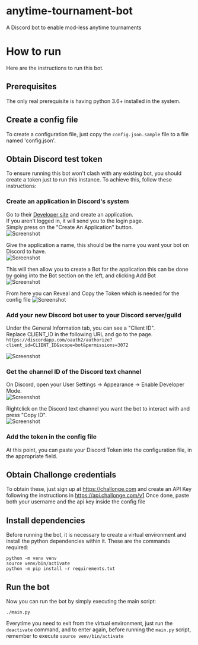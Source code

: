 # anytime-tournament-bot

A Discord bot to enable mod-less anytime tournaments

# How to run
Here are the instructions to run this bot.

## Prerequisites
The only real prerequisite is having python 3.6+ installed in the system.

## Create a config file
To create a configuration file, just copy the `config.json.sample` file to a file
named 'config.json'.

## Obtain Discord test token
To ensure running this bot won't clash with any existing bot, you should create
a token just to run this instance. To achieve this, follow these instructions:

### Create an application in Discord's system
Go to their [Developer site](https://discordapp.com/developers/applications/me) and create an application.  
If you aren't logged in, it will send you to the login page.  
Simply press on the "Create An Application" button.  
![Screenshot](http://i.imgur.com/WdHM5pV.png)

Give the application a name, this should be the name you want your bot on Discord to have.  
![Screenshot](https://i.imgur.com/n8USolW.png)

This will then allow you to create a Bot for the application this can be done by going into the Bot section on the left, and clicking Add Bot   
![Screenshot](https://i.imgur.com/oXxPlmp.png)

From here you can Reveal and Copy the Token which is needed for the config file
![Screenshot](https://i.imgur.com/dHUrdXM.png)

### Add your new Discord bot user to your Discord server/guild
Under the General Information tab, you can see a "Client ID".  
Replace CLIENT_ID in the following URL and go to the page.  
`https://discordapp.com/oauth2/authorize?client_id=CLIENT_ID&scope=bot&permissions=3072`

![Screenshot](https://chikachi.net/ChikachiDiscord/wiki/discord-token-5.png)

### Get the channel ID of the Discord text channel
On Discord, open your User Settings -> Appearance -> Enable Developer Mode.  
![Screenshot](https://chikachi.net/ChikachiDiscord/wiki/discord-token-6.png)

Rightclick on the Discord text channel you want the bot to interact with and press "Copy ID".  
![Screenshot](https://chikachi.net/ChikachiDiscord/wiki/discord-token-7.png)

### Add the token in the config file
At this point, you can paste your Discord Token into the configuration file, in
the appropriate field.

## Obtain Challonge credentials
To obtain these, just sign up at https://challonge.com and create an API Key following
the instructions in https://api.challonge.com/v1
Once done, paste both your username and the api key inside the config file

## Install dependencies
Before running the bot, it is necessary to create a virtual environment and install
the python dependencies within it. These are the commands required:
```
python -m venv venv
source venv/bin/activate
python -m pip install -r requirements.txt
```

## Run the bot
Now you can run the bot by simply executing the main script:
```
./main.py
```
Everytime you need to exit from the virtual environment, just run the `deactivate`
command, and to enter again, before running the `main.py` script, remember to execute
`source venv/bin/activate`
